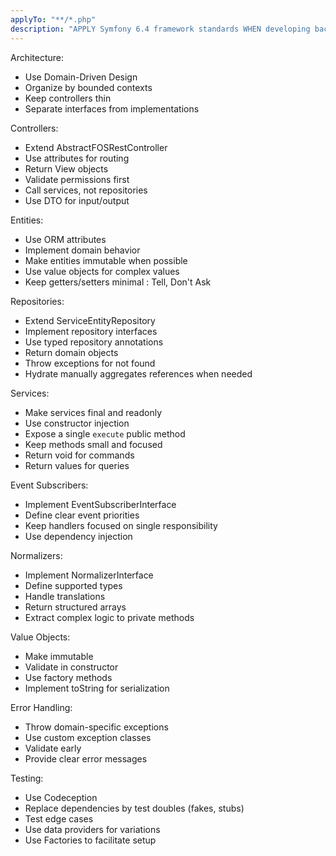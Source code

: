 ```yaml
---
applyTo: "**/*.php"
description: "APPLY Symfony 6.4 framework standards WHEN developing backend applications to ensure maintainability, performance, and adherence to best practices"
---
```


Architecture:
- Use Domain-Driven Design
- Organize by bounded contexts
- Keep controllers thin
- Separate interfaces from implementations

Controllers:
- Extend AbstractFOSRestController
- Use attributes for routing
- Return View objects
- Validate permissions first
- Call services, not repositories
- Use DTO for input/output

Entities:
- Use ORM attributes
- Implement domain behavior
- Make entities immutable when possible
- Use value objects for complex values
- Keep getters/setters minimal : Tell, Don't Ask

Repositories:
- Extend ServiceEntityRepository
- Implement repository interfaces
- Use typed repository annotations
- Return domain objects
- Throw exceptions for not found
- Hydrate manually aggregates references when needed

Services:
- Make services final and readonly
- Use constructor injection
- Expose a single `execute` public method
- Keep methods small and focused
- Return void for commands
- Return values for queries

Event Subscribers:
- Implement EventSubscriberInterface
- Define clear event priorities
- Keep handlers focused on single responsibility
- Use dependency injection

Normalizers:
- Implement NormalizerInterface
- Define supported types
- Handle translations
- Return structured arrays
- Extract complex logic to private methods

Value Objects:
- Make immutable
- Validate in constructor
- Use factory methods
- Implement toString for serialization

Error Handling:
- Throw domain-specific exceptions
- Use custom exception classes
- Validate early
- Provide clear error messages

Testing:
- Use Codeception
- Replace dependencies by test doubles (fakes, stubs) 
- Test edge cases
- Use data providers for variations
- Use Factories to facilitate setup